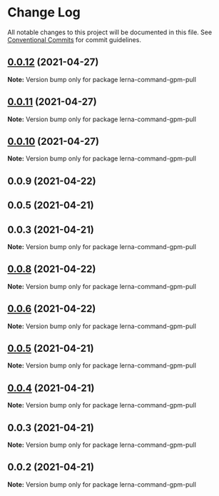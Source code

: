 # Change Log

All notable changes to this project will be documented in this file.
See [Conventional Commits](https://conventionalcommits.org) for commit guidelines.

## [0.0.12](https://github.com/imcuttle/lerna-commands/compare/lerna-command-gpm-pull@0.0.11...lerna-command-gpm-pull@0.0.12) (2021-04-27)

**Note:** Version bump only for package lerna-command-gpm-pull





## [0.0.11](https://github.com/imcuttle/lerna-commands/compare/lerna-command-gpm-pull@0.0.10...lerna-command-gpm-pull@0.0.11) (2021-04-27)

**Note:** Version bump only for package lerna-command-gpm-pull





## [0.0.10](https://github.com/imcuttle/lerna-commands/compare/lerna-command-gpm-pull@0.0.9...lerna-command-gpm-pull@0.0.10) (2021-04-27)

**Note:** Version bump only for package lerna-command-gpm-pull





## 0.0.9 (2021-04-22)



## 0.0.5 (2021-04-21)



## 0.0.3 (2021-04-21)

**Note:** Version bump only for package lerna-command-gpm-pull





## [0.0.8](https://github.com/imcuttle/lerna-commands/compare/v0.0.6...v0.0.8) (2021-04-22)

**Note:** Version bump only for package lerna-command-gpm-pull





## [0.0.6](https://github.com/imcuttle/lerna-commands/compare/v0.0.5...v0.0.6) (2021-04-22)

**Note:** Version bump only for package lerna-command-gpm-pull





## [0.0.5](https://github.com/imcuttle/lerna-commands/compare/v0.0.4...v0.0.5) (2021-04-21)

**Note:** Version bump only for package lerna-command-gpm-pull





## [0.0.4](https://github.com/imcuttle/lerna-commands/compare/v0.0.3...v0.0.4) (2021-04-21)

**Note:** Version bump only for package lerna-command-gpm-pull





## 0.0.3 (2021-04-21)

**Note:** Version bump only for package lerna-command-gpm-pull





## 0.0.2 (2021-04-21)

**Note:** Version bump only for package lerna-command-gpm-pull
